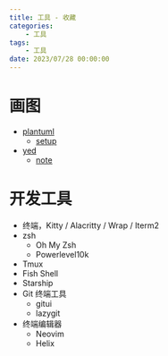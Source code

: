 ```yaml
---
title: 工具 - 收藏
categories: 
    - 工具
tags:
    - 工具
date: 2023/07/28 00:00:00
---
```


# 画图
- [plantuml](https://plantuml.com/)
    - [setup](./plantuml/setup)
- [yed](https://www.yworks.com/products/yed)
    - [note](./yed/yed)

# 开发工具

- 终端，Kitty / Alacritty / Wrap / Iterm2
- zsh
  - Oh My Zsh
  - Powerlevel10k‌
- Tmux
- Fish Shell
- Starship
- Git 终端工具
  - gitui
  - lazygit
- 终端编辑器
  - Neovim
  - Helix
